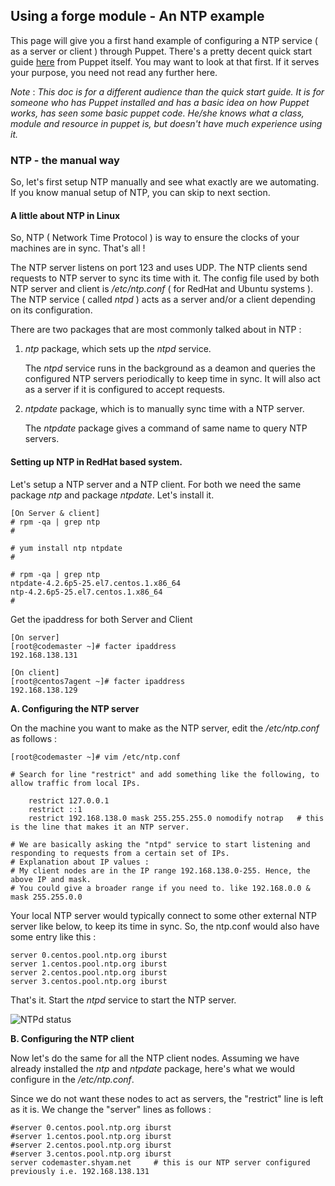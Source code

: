 ## Using a forge module - An NTP example

This page will give you a first hand example of configuring a NTP service ( as a server or client ) through Puppet. There's a pretty decent quick start guide [here](https://docs.puppet.com/pe/latest/quick_start_ntp.html) from Puppet itself. You may want to look at that first. If it serves your purpose, you need not read any further here. 

_Note_ :
_This doc is for a different audience than the quick start guide. It is for someone who has Puppet installed and has a basic idea on how Puppet works, has seen some basic puppet code. He/she knows what a class, module and resource in puppet is, but doesn't have much experience using it._

### NTP - the manual way

So, let's first setup NTP manually and see what exactly are we automating. If you know manual setup of NTP, you can skip to next section.

#### A little about NTP in Linux

So, NTP ( Network Time Protocol ) is way to ensure the clocks of your machines are in sync. That's all ! 

The NTP server listens on port 123 and uses UDP. The NTP clients send requests to NTP server to sync its time with it. The config file used by both NTP server and client is _/etc/ntp.conf_ ( for RedHat and Ubuntu systems ). The NTP service ( called _ntpd_ ) acts as a server and/or a client depending on its configuration.

There are two packages that are most commonly talked about in NTP :

1. _ntp_ package, which sets up the _ntpd_ service. 

    The _ntpd_ service runs in the background as a deamon and queries the configured NTP servers periodically to keep time in sync. It will also act as a server if it is configured to accept requests.
    
2. _ntpdate_ package, which is to manually sync time with a NTP server.

    The _ntpdate_ package gives a command of same name to query NTP servers.
    
#### Setting up NTP in RedHat based system.

Let's setup a NTP server and a NTP client. For both we need the same package _ntp_ and package _ntpdate_. Let's install it.

```
[On Server & client]
# rpm -qa | grep ntp
#

# yum install ntp ntpdate
#

# rpm -qa | grep ntp
ntpdate-4.2.6p5-25.el7.centos.1.x86_64
ntp-4.2.6p5-25.el7.centos.1.x86_64
#

```

Get the ipaddress for both Server and Client
```
[On server]
[root@codemaster ~]# facter ipaddress
192.168.138.131

[On client]
[root@centos7agent ~]# facter ipaddress
192.168.138.129
```

**A. Configuring the NTP server**
   
On the machine you want to make as the NTP server, edit the _/etc/ntp.conf_ as follows :

```
[root@codemaster ~]# vim /etc/ntp.conf

# Search for line "restrict" and add something like the following, to allow traffic from local IPs.
    
    restrict 127.0.0.1
    restrict ::1
    restrict 192.168.138.0 mask 255.255.255.0 nomodify notrap   # this is the line that makes it an NTP server.

# We are basically asking the "ntpd" service to start listening and responding to requests from a certain set of IPs.
# Explanation about IP values : 
# My client nodes are in the IP range 192.168.138.0-255. Hence, the above IP and mask. 
# You could give a broader range if you need to. like 192.168.0.0 & mask 255.255.0.0

```

Your local NTP server would typically connect to some other external NTP server like below, to keep its time in sync. So, the ntp.conf would also have some entry like this :

```
server 0.centos.pool.ntp.org iburst
server 1.centos.pool.ntp.org iburst
server 2.centos.pool.ntp.org iburst
server 3.centos.pool.ntp.org iburst
```
 
That's it. Start the _ntpd_ service to start the NTP server. 

![NTPd status](https://github.com/shyamgovind/puppet-cheat-sheets/blob/master/img/NTPd%20status.png)


**B. Configuring the NTP client**

Now let's do the same for all the NTP client nodes. Assuming we have already installed the _ntp_ and _ntpdate_ package, here's what we would configure in the _/etc/ntp.conf_.

Since we do not want these nodes to act as servers, the "restrict" line is left as it is. We change the "server" lines as follows :

```
#server 0.centos.pool.ntp.org iburst
#server 1.centos.pool.ntp.org iburst
#server 2.centos.pool.ntp.org iburst
#server 3.centos.pool.ntp.org iburst
server codemaster.shyam.net     # this is our NTP server configured previously i.e. 192.168.138.131
```









